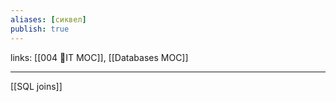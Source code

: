 ```yaml
---
aliases: [сиквел]
publish: true
---
```

links: [[004 🧿IT MOC]], [[Databases MOC]]

---

[[SQL joins]]
